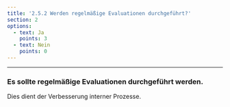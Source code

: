 ```yaml
---
title: '2.5.2 Werden regelmäßige Evaluationen durchgeführt?'
section: 2
options:
  - text: Ja
    points: 3
  - text: Nein
    points: 0
---
```


---

### Es sollte regelmäßige Evaluationen durchgeführt werden.

Dies dient der Verbesserung interner Prozesse.

